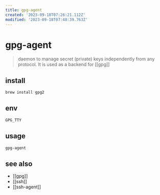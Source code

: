 ```yaml
---
title: gpg-agent
created: '2023-09-18T07:26:21.112Z'
modified: '2023-09-18T07:48:39.763Z'
---
```


# gpg-agent

> daemon to manage secret (private) keys independently from any protocol. It is used as a backend for [[gpg]]

## install

```s
brew install gpg2
```

## env

```sh
GPG_TTY
```

## usage

```sh
gpg-agent
```

## see also

- [[gpg]]
- [[ssh]]
- [[ssh-agent]]
